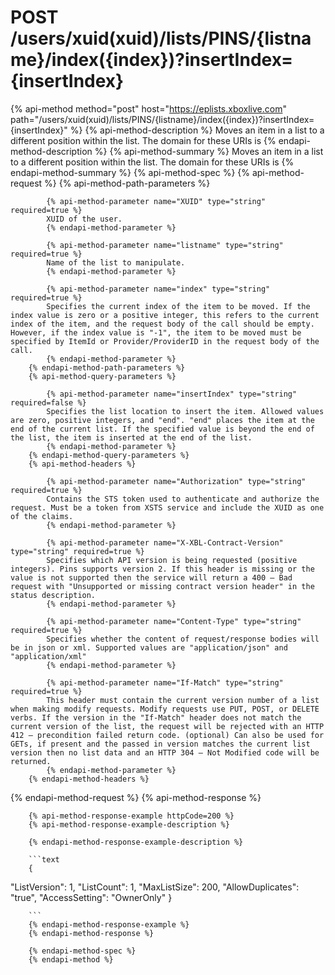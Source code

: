 # POST /users/xuid(xuid)/lists/PINS/{listname}/index({index})?insertIndex={insertIndex}

{% api-method method="post" host="https://eplists.xboxlive.com" path="/users/xuid(xuid)/lists/PINS/{listname}/index({index})?insertIndex={insertIndex}" %}
        {% api-method-description %}
        Moves an item in a list to a different position within the list. The domain for these URIs is 
        {% endapi-method-description %}
        {% api-method-summary %}
        Moves an item in a list to a different position within the list. The domain for these URIs is 
        {% endapi-method-summary %}
        {% api-method-spec %}
        {% api-method-request %}
        {% api-method-path-parameters %}
        
            {% api-method-parameter name="XUID" type="string" required=true %}
            XUID of the user.
            {% endapi-method-parameter %}

            {% api-method-parameter name="listname" type="string" required=true %}
            Name of the list to manipulate.
            {% endapi-method-parameter %}

            {% api-method-parameter name="index" type="string" required=true %}
            Specifies the current index of the item to be moved. If the index value is zero or a positive integer, this refers to the current index of the item, and the request body of the call should be empty. However, if the index value is "-1", the item to be moved must be specified by ItemId or Provider/ProviderID in the request body of the call.
            {% endapi-method-parameter %}
        {% endapi-method-path-parameters %}
        {% api-method-query-parameters %}
        
            {% api-method-parameter name="insertIndex" type="string" required=false %}
            Specifies the list location to insert the item. Allowed values are zero, positive integers, and "end". "end" places the item at the end of the current list. If the specified value is beyond the end of the list, the item is inserted at the end of the list.
            {% endapi-method-parameter %}
        {% endapi-method-query-parameters %}
        {% api-method-headers %}
        
            {% api-method-parameter name="Authorization" type="string" required=true %}
            Contains the STS token used to authenticate and authorize the request. Must be a token from XSTS service and include the XUID as one of the claims.
            {% endapi-method-parameter %}

            {% api-method-parameter name="X-XBL-Contract-Version" type="string" required=true %}
            Specifies which API version is being requested (positive integers). Pins supports version 2. If this header is missing or the value is not supported then the service will return a 400 – Bad request with "Unsupported or missing contract version header" in the status description.
            {% endapi-method-parameter %}

            {% api-method-parameter name="Content-Type" type="string" required=true %}
            Specifies whether the content of request/response bodies will be in json or xml. Supported values are "application/json" and "application/xml"
            {% endapi-method-parameter %}

            {% api-method-parameter name="If-Match" type="string" required=true %}
            This header must contain the current version number of a list when making modify requests. Modify requests use PUT, POST, or DELETE verbs. If the version in the "If-Match" header does not match the current version of the list, the request will be rejected with an HTTP 412 – precondition failed return code. (optional) Can also be used for GETs, if present and the passed in version matches the current list version then no list data and an HTTP 304 – Not Modified code will be returned.
            {% endapi-method-parameter %}
        {% endapi-method-headers %}
{% endapi-method-request %}
        {% api-method-response %}
        
        {% api-method-response-example httpCode=200 %}
        {% api-method-response-example-description %}
        
        {% endapi-method-response-example-description %}
        
        ```text
        { 
  "ListVersion":  1,
  "ListCount":  1,
  "MaxListSize": 200,
  "AllowDuplicates": "true",
  "AccessSetting":  "OwnerOnly"
}

      

        ```
        {% endapi-method-response-example %}
        {% endapi-method-response %}
        
        {% endapi-method-spec %}
        {% endapi-method %}